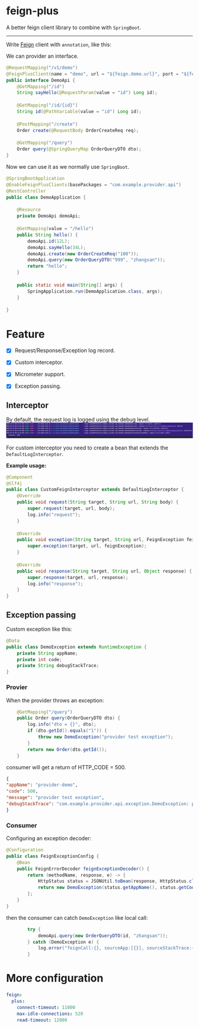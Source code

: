 # feign-plus

A better feign client library to combine with `SpringBoot`.

---



Write [Feign](https://github.com/OpenFeign/feign) client with `annotation`, like this:

We can provider an interface.

```java
@RequestMapping("/v1/demo")
@FeignPlusClient(name = "demo", url = "${feign.demo.url}", port = "${feign.demo.port}")
public interface DemoApi {
    @GetMapping("/id")
    String sayHello(@RequestParam(value = "id") Long id);

    @GetMapping("/id/{id}")
    String id(@PathVariable(value = "id") Long id);

    @PostMapping("/create")
    Order create(@RequestBody OrderCreateReq req);

    @GetMapping("/query")
    Order query(@SpringQueryMap OrderQueryDTO dto);
}
```

Now we can use it as we normally use `SpringBoot`.

```java
@SpringBootApplication
@EnableFeignPlusClients(basePackages = "com.example.provider.api")
@RestController
public class DemoApplication {

	@Resource
	private DemoApi demoApi;

	@GetMapping(value = "/hello")
	public String hello() {
		demoApi.id(12L);
		demoApi.sayHello(34L);
		demoApi.create(new OrderCreateReq("100"));
		demoApi.query(new OrderQueryDTO("999", "zhangsan"));
		return "hello";
	}

	public static void main(String[] args) {
		SpringApplication.run(DemoApplication.class, args);
	}

}
```

# Feature

- [x] Request/Response/Exception log record.
- [x] Custom interceptor.
- [x] Micrometer support.
- [x] Exception passing.


## Interceptor 
By default, the request log is logged using the debug level.
![](img/interceptor.jpg)

For custom interceptor you need to create a bean that extends the `DefaultLogInterceptor`. 

**Example usage:**
```java
@Component
@Slf4j
public class CustomFeignInterceptor extends DefaultLogInterceptor {
    @Override
    public void request(String target, String url, String body) {
        super.request(target, url, body);
        log.info("request");
    }

    @Override
    public void exception(String target, String url, FeignException feignException) {
        super.exception(target, url, feignException);
    }

    @Override
    public void response(String target, String url, Object response) {
        super.response(target, url, response);
        log.info("response");
    }
}
```

## Exception passing

Custom exception like this:

```java
@Data
public class DemoException extends RuntimeException {
    private String appName;
    private int code;
    private String debugStackTrace;
}    
```

### Provier

When the provider throws an exception:

```java
    @GetMapping("/query")
	public Order query(OrderQueryDTO dto) {
		log.info("dto = {}", dto);
		if (dto.getId().equals("1")) {
			throw new DemoException("provider test exception");
		}
		return new Order(dto.getId());
	}
```

consumer will get a return of HTTP_CODE = 500.

```json
{
"appName": "provider-demo",
"code": 500,
"message": "provider test exception",
"debugStackTrace": "com.example.provider.api.exception.DemoException: provider test exception\n\tat com.exampl.provider.core.ProviderApplication.query(ProviderApplication.java:49)\n\tat"
}
```

### Consumer

Configuring an exception decoder:

```java
@Configuration
public class FeignExceptionConfig {
    @Bean
    public FeignErrorDecoder feignExceptionDecoder() {
        return (methodName, response, e) -> {
            HttpStatus status = JSONUtil.toBean(response, HttpStatus.class);
            return new DemoException(status.getAppName(), status.getCode(), status.getMessage(), status.getDebugStackTrace());
        };
    }
}
```

then the consumer can catch `DemoException` like local call:

```java
        try {
            demoApi.query(new OrderQueryDTO(id, "zhangsan"));
        } catch (DemoException e) {
            log.error("feignCall:{}, sourceApp:[{}], sourceStackTrace:{}", e.getMessage(), e.getAppName(), e.getDebugStackTrace(), e);
        }
```


# More configuration

```yaml
feign:
  plus:
    connect-timeout: 11000
    max-idle-connections: 520
    read-timeout: 12000
```